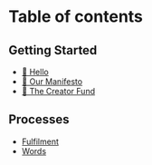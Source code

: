 # Table of contents

## Getting Started

* [👋 Hello](README.md)
* [🤝 Our Manifesto](getting-started/our-manifesto.md)
* [💸 The Creator Fund](getting-started/the-creator-fund.md)

## Processes

* [Fulfilment](<README (1).md>)
* [Words](words.md)
